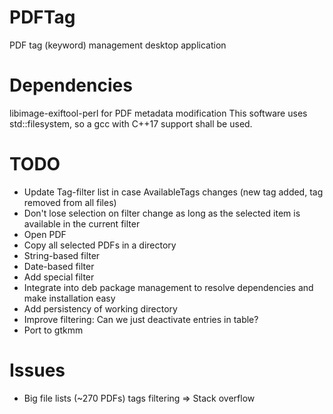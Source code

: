 # PDFTag
PDF tag (keyword) management desktop application

# Dependencies
libimage-exiftool-perl for PDF metadata modification
This software uses std::filesystem, so a gcc with C++17 support shall be used.

# TODO
* Update Tag-filter list in case AvailableTags changes (new tag added, tag removed from all files)
* Don't lose selection on filter change as long as the selected item is available in the current filter
* Open PDF
* Copy all selected PDFs in a directory
* String-based filter
* Date-based filter
* Add special filter <untagged>
* Integrate into deb package management to resolve dependencies and make installation easy
* Add persistency of working directory
* Improve filtering: Can we just deactivate entries in table?
* Port to gtkmm

# Issues
* Big file lists (~270 PDFs) tags filtering => Stack overflow